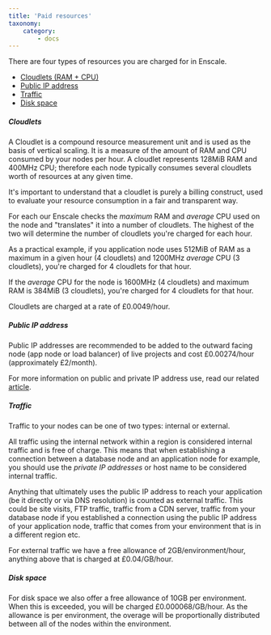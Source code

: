 ```yaml
---
title: 'Paid resources'
taxonomy:
    category:
        - docs
---
```


There are four types of resources you are charged for in Enscale.

* [Cloudlets (RAM + CPU)](/account-and-billing/cost-analysis/paid-resources#cloudlets)
* [Public IP address](/account-and-billing/cost-analysis/paid-resources#public-ip-address)
* [Traffic](/account-and-billing/cost-analysis/paid-resources#traffic)
* [Disk space](/account-and-billing/cost-analysis/paid-resources#disk-space)

##### Cloudlets

A Cloudlet is a compound resource measurement unit and is used as the basis of vertical scaling. It is a measure of the amount of RAM and CPU consumed by your nodes per hour. A cloudlet represents 128MiB RAM and 400MHz CPU; therefore each node typically consumes several cloudlets worth of resources at any given time.

It's important to understand that a cloudlet is purely a billing construct, used to evaluate your resource consumption in a fair and transparent way.

For each our Enscale checks the _maximum_ RAM and _average_ CPU used on the node and "translates" it into a number of cloudlets. The highest of the two will determine the number of cloudlets you're charged for each hour.

As a practical example, if you application node uses 512MiB of RAM as a maximum in a given hour (4 cloudlets) and 1200MHz _average_ CPU (3 cloudlets), you're charged for 4 cloudlets for that hour. 

If the _average_ CPU for the node is 1600MHz (4 cloudlets) and maximum RAM is 384MiB (3 cloudlets), you're charged for 4 cloudlets for that hour.

Cloudlets are charged at a rate of £0.0049/hour.

##### Public IP address

Public IP addresses are recommended to be added to the outward facing node (app node or load balancer) of live projects and cost £0.00274/hour (approximately £2/month).

For more information on public and private IP address use, read our related [article](/features/ip-addresses).

##### Traffic

Traffic to your nodes can be one of two types: internal or external.

All traffic using the internal network within a region is considered internal traffic and is free of charge. This means that when establishing a connection between a database node and an application node for example, you should use the _private IP addresses_ or host name to be considered internal traffic. 

Anything that ultimately uses the public IP address to reach your application (be it directly or via DNS resolution) is counted as external traffic.  This could be site visits, FTP traffic, traffic from a CDN server, traffic from your database node if you established a connection using the public IP address of your application node, traffic that comes from your environment that is in a different region etc. 

For external traffic we have a free allowance of 2GB/environment/hour, anything above that is charged at £0.04/GB/hour.

##### Disk space

For disk space we also offer a free allowance of 10GB per environment. When this is exceeded, you will be charged £0.000068/GB/hour. As the allowance is per environment, the overage will be proportionally distributed between all of the nodes within the environment. 



